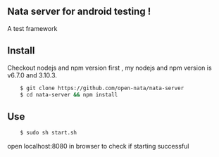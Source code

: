 ## Nata server for android testing !

A test framework 

## Install 

Checkout nodejs and npm version first , my nodejs and npm version is v6.7.0 and 3.10.3.

```bash
    $ git clone https://github.com/open-nata/nata-server
    $ cd nata-server && npm install 
```

## Use

```bash
    $ sudo sh start.sh
```

open localhost:8080 in browser to check if starting successful

